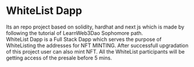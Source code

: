 # WhiteList Dapp 
Its an repo project based on solidity, hardhat and next js which is made by following the tutorial of LearnWeb3Dao Sophomore path. <br>
WhiteList Dapp is a Full Stack Dapp which serves the purpose of WhiteListing the addresses for NFT MINTING.
After successfull upgradation of this project user can also mint NFT. All the WhiteList participants will be getting access of the presale
before 5 mins.
